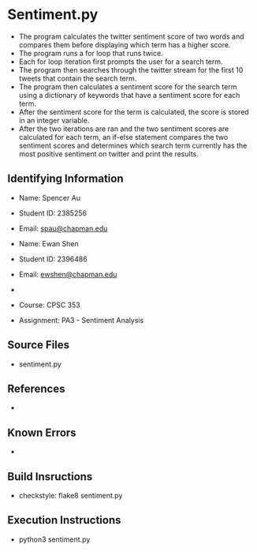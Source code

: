 # Sentiment.py
+ The program calculates the twitter sentiment score of two words and compares them before displaying which term has a higher score.
+ The program runs a for loop that runs twice.
+ Each for loop iteration first prompts the user for a search term.
+ The program then searches through the twitter stream for the first 10 tweets that contain the search term.
+ The program then calculates a sentiment score for the search term using a dictionary of keywords that have a sentiment score for each term.
+ After the sentiment score for the term is calculated, the score is stored in an integer variable.
+ After the two iterations are ran and the two sentiment scores are calculated for each term, an if-else statement compares the two sentiment scores and determines which search term currently has the most positive sentiment on twitter and print the results.

## Identifying Information

* Name: Spencer Au
* Student ID: 2385256
* Email: spau@chapman.edu

* Name: Ewan Shen
* Student ID: 2396486
* Email: ewshen@chapman.edu
*
* Course: CPSC 353
* Assignment: PA3 - Sentiment Analysis


## Source Files  
* sentiment.py


## References

*

## Known Errors

*

## Build Insructions
* checkstyle: flake8 sentiment.py


## Execution Instructions
* python3 sentiment.py


